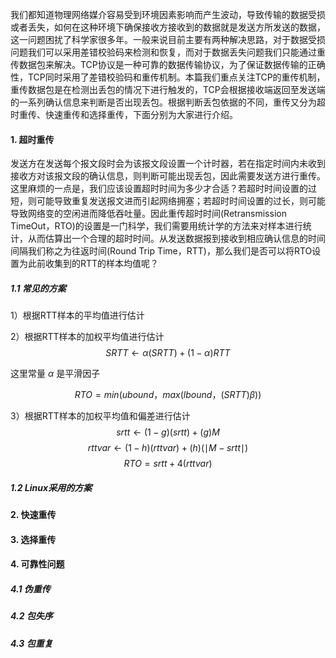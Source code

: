 我们都知道物理网络媒介容易受到环境因素影响而产生波动，导致传输的数据受损或者丢失，如何在这种环境下确保接收方接收到的数据就是发送方所发送的数据，这一问题困扰了科学家很多年。一般来说目前主要有两种解决思路，对于数据受损问题我们可以采用差错校验码来检测和恢复，而对于数据丢失问题我们只能通过重传数据包来解决。TCP协议是一种可靠的数据传输协议，为了保证数据传输的正确性，TCP同时采用了差错校验码和重传机制。本篇我们重点关注TCP的重传机制，重传数据包是在检测出丢包的情况下进行触发的，TCP会根据接收端返回至发送端的一系列确认信息来判断是否出现丢包。根据判断丢包依据的不同，重传又分为超时重传、快速重传和选择重传，下面分别为大家进行介绍。

#### 1. 超时重传

发送方在发送每个报文段时会为该报文段设置一个计时器，若在指定时间内未收到接收方对该报文段的确认信息，则判断可能出现丢包，因此需要发送方进行重传。这里麻烦的一点是，我们应该设置超时时间为多少才合适？若超时时间设置的过短，则可能导致重复发送报文进而引起网络拥塞；若超时时间设置的过长，则可能导致网络变的空闲进而降低吞吐量。因此重传超时时间(Retransmission TimeOut，RTO)的设置是一门科学，我们需要用统计学的方法来对样本进行统计，从而估算出一个合理的超时时间。从发送数据报到接收到相应确认信息的时间间隔我们称之为往返时间(Round Trip Time，RTT)，那么我们是否可以将RTO设置为此前收集到的RTT的样本均值呢？

##### 1.1 常见的方案

1）根据RTT样本的平均值进行估计



2）根据RTT样本的加权平均值进行估计
$$
 SRTT\gets\alpha(SRTT)+(1-\alpha)RTT \tag{1.1}
$$

这里常量 $\alpha$ 是平滑因子

$$
 RTO = min(ubound，max(lbound，(SRTT)\beta)) \tag{1.2}
$$

3）根据RTT样本的加权平均值和偏差进行估计
$$
 srtt\gets(1-g)(srtt)+(g)M \tag{1.3}
$$
$$
 rttvar\gets(1-h)(rttvar)+(h)(\mid{M-srtt}\mid) \tag{1.4}
$$
$$
 RTO = srtt + 4(rttvar) \tag{1.5}
$$

##### 1.2 Linux采用的方案



#### 2. 快速重传



#### 3. 选择重传

#### 4. 可靠性问题

##### 4.1 伪重传

##### 4.2 包失序

##### 4.3 包重复

